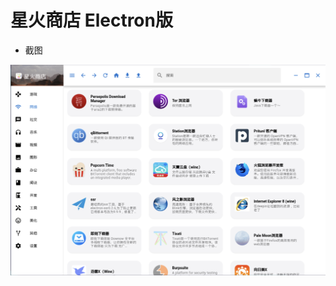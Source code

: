 # 星火商店 Electron版

- 截图

[<img alt="alt_text" width="760px" src="assets/screenshot.png" />](https://www.deepinos.org/)

